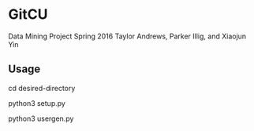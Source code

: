 # GitCU
Data Mining Project Spring 2016
Taylor Andrews, Parker Illig, and Xiaojun Yin

## Usage
cd desired-directory

python3 setup.py

python3 usergen.py
